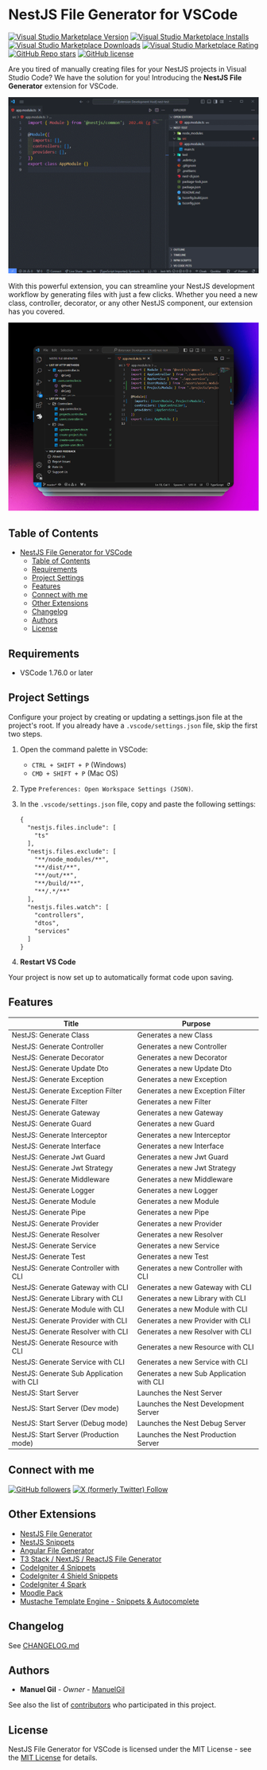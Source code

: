 # NestJS File Generator for VSCode

[![Visual Studio Marketplace Version](https://img.shields.io/visual-studio-marketplace/v/imgildev.vscode-nestjs-generator?style=for-the-badge&label=VS%20Marketplace&logo=visual-studio-code)](https://marketplace.visualstudio.com/items?itemName=imgildev.vscode-nestjs-generator)
[![Visual Studio Marketplace Installs](https://img.shields.io/visual-studio-marketplace/i/imgildev.vscode-nestjs-generator?style=for-the-badge&logo=visual-studio-code)](https://marketplace.visualstudio.com/items?itemName=imgildev.vscode-nestjs-generator)
[![Visual Studio Marketplace Downloads](https://img.shields.io/visual-studio-marketplace/d/imgildev.vscode-nestjs-generator?style=for-the-badge&logo=visual-studio-code)](https://marketplace.visualstudio.com/items?itemName=imgildev.vscode-nestjs-generator)
[![Visual Studio Marketplace Rating](https://img.shields.io/visual-studio-marketplace/r/imgildev.vscode-nestjs-generator?style=for-the-badge&logo=visual-studio-code)](https://marketplace.visualstudio.com/items?itemName=imgildev.vscode-nestjs-generator&ssr=false#review-details)
[![GitHub Repo stars](https://img.shields.io/github/stars/ManuelGil/vscode-nestjs-generator?style=for-the-badge&logo=github)](https://github.com/ManuelGil/vscode-nestjs-generator)
[![GitHub license](https://img.shields.io/github/license/ManuelGil/vscode-nestjs-generator?style=for-the-badge&logo=github)](https://github.com/ManuelGil/vscode-nestjs-generator/blob/main/LICENSE)

Are you tired of manually creating files for your NestJS projects in Visual Studio Code? We have the solution for you! Introducing the **NestJS File Generator** extension for VSCode.

![demo](https://raw.githubusercontent.com/ManuelGil/vscode-nestjs-generator/main/docs/images/demo.gif)

With this powerful extension, you can streamline your NestJS development workflow by generating files with just a few clicks. Whether you need a new class, controller, decorator, or any other NestJS component, our extension has you covered.

![activitybar](https://raw.githubusercontent.com/ManuelGil/vscode-nestjs-generator/main/docs/images/activitybar.png)

## Table of Contents

- [NestJS File Generator for VSCode](#nestjs-file-generator-for-vscode)
  - [Table of Contents](#table-of-contents)
  - [Requirements](#requirements)
  - [Project Settings](#project-settings)
  - [Features](#features)
  - [Connect with me](#connect-with-me)
  - [Other Extensions](#other-extensions)
  - [Changelog](#changelog)
  - [Authors](#authors)
  - [License](#license)

## Requirements

- VSCode 1.76.0 or later

## Project Settings

Configure your project by creating or updating a settings.json file at the project's root. If you already have a `.vscode/settings.json` file, skip the first two steps.

1. Open the command palette in VSCode:
   - `CTRL + SHIFT + P` (Windows)
   - `CMD + SHIFT + P` (Mac OS)

2. Type `Preferences: Open Workspace Settings (JSON)`.

3. In the `.vscode/settings.json` file, copy and paste the following settings:

    ```jsonc
    {
      "nestjs.files.include": [
        "ts"
      ],
      "nestjs.files.exclude": [
        "**/node_modules/**",
        "**/dist/**",
        "**/out/**",
        "**/build/**",
        "**/.*/**"
      ],
      "nestjs.files.watch": [
        "controllers",
        "dtos",
        "services"
      ]
    }
    ```

4. **Restart VS Code**

Your project is now set up to automatically format code upon saving.

## Features

| Title                                     | Purpose                                  |
| ----------------------------------------- | ---------------------------------------- |
| NestJS: Generate Class                    | Generates a new Class                    |
| NestJS: Generate Controller               | Generates a new Controller               |
| NestJS: Generate Decorator                | Generates a new Decorator                |
| NestJS: Generate Update Dto               | Generates a new Update Dto               |
| NestJS: Generate Exception                | Generates a new Exception                |
| NestJS: Generate Exception Filter         | Generates a new Exception Filter         |
| NestJS: Generate Filter                   | Generates a new Filter                   |
| NestJS: Generate Gateway                  | Generates a new Gateway                  |
| NestJS: Generate Guard                    | Generates a new Guard                    |
| NestJS: Generate Interceptor              | Generates a new Interceptor              |
| NestJS: Generate Interface                | Generates a new Interface                |
| NestJS: Generate Jwt Guard                | Generates a new Jwt Guard                |
| NestJS: Generate Jwt Strategy             | Generates a new Jwt Strategy             |
| NestJS: Generate Middleware               | Generates a new Middleware               |
| NestJS: Generate Logger                   | Generates a new Logger                   |
| NestJS: Generate Module                   | Generates a new Module                   |
| NestJS: Generate Pipe                     | Generates a new Pipe                     |
| NestJS: Generate Provider                 | Generates a new Provider                 |
| NestJS: Generate Resolver                 | Generates a new Resolver                 |
| NestJS: Generate Service                  | Generates a new Service                  |
| NestJS: Generate Test                     | Generates a new Test                     |
| NestJS: Generate Controller with CLI      | Generates a new Controller with CLI      |
| NestJS: Generate Gateway with CLI         | Generates a new Gateway with CLI         |
| NestJS: Generate Library with CLI         | Generates a new Library with CLI         |
| NestJS: Generate Module with CLI          | Generates a new Module with CLI          |
| NestJS: Generate Provider with CLI        | Generates a new Provider with CLI        |
| NestJS: Generate Resolver with CLI        | Generates a new Resolver with CLI        |
| NestJS: Generate Resource with CLI        | Generates a new Resource with CLI        |
| NestJS: Generate Service with CLI         | Generates a new Service with CLI         |
| NestJS: Generate Sub Application with CLI | Generates a new Sub Application with CLI |
| NestJS: Start Server                      | Launches the Nest Server                 |
| NestJS: Start Server (Dev mode)           | Launches the Nest Development Server     |
| NestJS: Start Server (Debug mode)         | Launches the Nest Debug Server           |
| NestJS: Start Server (Production mode)    | Launches the Nest Production Server      |

## Connect with me

[![GitHub followers](https://img.shields.io/github/followers/ManuelGil?style=for-the-badge&logo=github)](https://github.com/ManuelGil)
[![X (formerly Twitter) Follow](https://img.shields.io/twitter/follow/imgildev?style=for-the-badge&logo=x)](https://twitter.com/imgildev)

## Other Extensions

- [NestJS File Generator](https://marketplace.visualstudio.com/items?itemName=imgildev.vscode-nestjs-generator)
- [NestJS Snippets](https://marketplace.visualstudio.com/items?itemName=imgildev.vscode-nestjs-snippets-extension)
- [Angular File Generator](https://marketplace.visualstudio.com/items?itemName=imgildev.vscode-angular-generator)
- [T3 Stack / NextJS / ReactJS File Generator](https://marketplace.visualstudio.com/items?itemName=imgildev.vscode-nextjs-generator)
- [CodeIgniter 4 Snippets](https://marketplace.visualstudio.com/items?itemName=imgildev.vscode-codeigniter4-snippets)
- [CodeIgniter 4 Shield Snippets](https://marketplace.visualstudio.com/items?itemName=imgildev.vscode-codeigniter4-shield-snippets)
- [CodeIgniter 4 Spark](https://marketplace.visualstudio.com/items?itemName=imgildev.vscode-codeigniter4-spark)
- [Moodle Pack](https://marketplace.visualstudio.com/items?itemName=imgildev.vscode-moodle-snippets)
- [Mustache Template Engine - Snippets & Autocomplete](https://marketplace.visualstudio.com/items?itemName=imgildev.vscode-mustache-snippets)

## Changelog

See [CHANGELOG.md](./CHANGELOG.md)

## Authors

- **Manuel Gil** - _Owner_ - [ManuelGil](https://github.com/ManuelGil)

See also the list of [contributors](https://github.com/ManuelGil/vscode-nestjs-generator/contributors) who participated in this project.

## License

NestJS File Generator for VSCode is licensed under the MIT License - see the [MIT License](https://opensource.org/licenses/MIT) for details.
